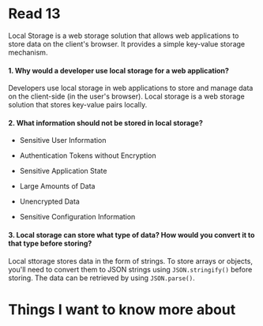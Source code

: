 # Read 13

Local Storage is a web storage solution that allows web applications to store data on the client's browser. It provides a simple key-value storage mechanism.

#### 1. Why would a developer use local storage for a web application?

Developers use local storage in web applications to store and manage data on the client-side (in the user's browser). Local storage is a web storage solution that stores key-value pairs locally.

#### 2. What information should not be stored in local storage?

- Sensitive User Information

- Authentication Tokens without Encryption

- Sensitive Application State

- Large Amounts of Data

- Unencrypted Data

- Sensitive Configuration Information

#### 3. Local storage can store what type of data? How would you convert it to that type before storing?

Local sttorage stores data in the form of strings. To store arrays or objects, you'll need to convert them to JSON strings using `JSON.stringify()` before storing. The data can be retrieved by using `JSON.parse()`.


# Things I want to know more about
